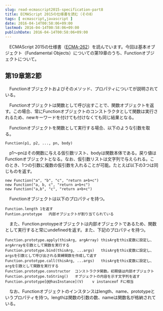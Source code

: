 ```yaml
---
slug: read-ecmascript2015-specification-part8
title: ECMAScript 2015の仕様書を読む（その8）
tags: [ ecmascript,javascript ]
date: 2016-04-14T00:58:06+09:00
lastmod: 2016-04-14T00:58:06+09:00
publishDate: 2016-04-14T00:58:06+09:00
---
```


　ECMAScript 2015の仕様書（[ECMA-262](http://www.ecma-international.org/publications/standards/Ecma-262.htm)）を読んでいます。今回は基本オブジェクト（Fundamental Objects）についての第19章のうち、Functionオブジェクトについて。

## 第19章第2節


　Functionオブジェクトおよびそのメソッド、プロパティについてが説明されている。

　Functionオブジェクトは関数として呼び出すことで、関数オブジェクトを返す。この場合、常にFunctionオブジェクトのコンストラクタとして関数は実行されるため、newキーワードを付けても付けなくても同じ結果となる。

　Functionオブジェクトを関数として実行する場合、以下のような引数を取る。

```
Function(p1, p2, ..., pn, body)
```

　p1〜pnはその関数に与える仮引数リスト、bodyは関数本体である。戻り値はFunctionオブジェクトとなる。なお、仮引数リストは文字列で与えられる。このとき、1つの引数に複数の仮引数を入れることが可能。たとえば以下の3つは同じものを返す。

```
new Function("a", "b", "c", "return a+b+c")
new Function("a, b, c", "return a+b+c")
new Function("a,b", "c", "return a+b+c")
```

　Functionオブジェクトは以下のプロパティを持つ。

```
Function.length	1を返す
Funtion.prototype	内部オブジェクトが割り当てられている
```

　また、Function.protoypeオブジェクトは内部オブジェクトであるため、関数として実行すると常にundefinedを返す。また、下記のプロパティを持つ。

```
Function.prototype.apply(thisArg, argArray)	thisArgをthis変数に設定し、argArrayを引数として関数を実行する
Function.prototype.bind(thisArg, ...args)	thisArgをthis変数に設定し、argsを引数として呼び出される束縛関数を作成して返す
Function.prototype.call(thisArg, ...args)	thisArgをthis変数に設定し、argを引数として関数を実行する
Function.prototype.constructor	コンストラクタ関数。初期値は内部オブジェクト
Function.prototype.toString()	オブジェクトの内容を示す文字列を返す
Function.prototype[@@hasInstance](V)	v instanceof Fに相当
```

　なお、Functionオブジェクトのインスタンスはlength、name、prototypeというプロパティを持つ。lengthは関数の引数の数、nameは関数名が格納されている。

